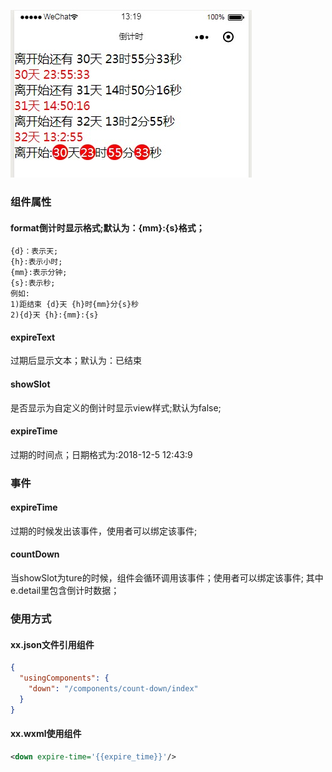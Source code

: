 ![倒计时](https://github.com/boiledwater/count-down/blob/master/images/count-down.png "倒计时")

### 组件属性
#### format倒计时显示格式;默认为：{mm}:{s}格式；
```
{d}：表示天;
{h}:表示小时;
{mm}:表示分钟;
{s}:表示秒;
例如:
1)距结束 {d}天 {h}时{mm}分{s}秒
2){d}天 {h}:{mm}:{s}
```
#### expireText
过期后显示文本；默认为：已结束

#### showSlot
是否显示为自定义的倒计时显示view样式;默认为false;

#### expireTime
过期的时间点；日期格式为:2018-12-5 12:43:9

### 事件
#### expireTime
过期的时候发出该事件，使用者可以绑定该事件;

#### countDown
当showSlot为ture的时候，组件会循环调用该事件；使用者可以绑定该事件;
其中e.detail里包含倒计时数据；

### 使用方式
#### xx.json文件引用组件
```json
{
  "usingComponents": {   
    "down": "/components/count-down/index"
  }
}
```
#### xx.wxml使用组件
```xml
<down expire-time='{{expire_time}}'/>
```
